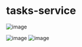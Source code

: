 # tasks-service
![image](https://github.com/Gargi2003/tasks-service/assets/85543629/2a7c7457-3e9f-4d20-b40f-c9bbc19b90ff)

![image](https://github.com/Gargi2003/tasks-service/assets/85543629/5a464d36-1fc2-419e-8573-aee5c6ef0a50)
![image](https://github.com/Gargi2003/tasks-service/assets/85543629/73dd478a-5963-4d6d-9c39-9440636ca87a)
